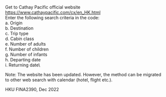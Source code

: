 Get to Cathay Pacific official website https://www.cathaypacific.com/cx/en_HK.html \
Enter the following search criteria in the code:\
a.	Origin\
b.	Destination\
c.	Trip type\
d.	Cabin class\
e.	Number of adults\
f.	Number of children\
g.	Number of infants\
h.	Departing date\
i.	Returning date\

Note: The website has been updated. However, the method can be migrated to other web search with calendar (hotel, flight etc.).

HKU FINA2390, Dec 2022
